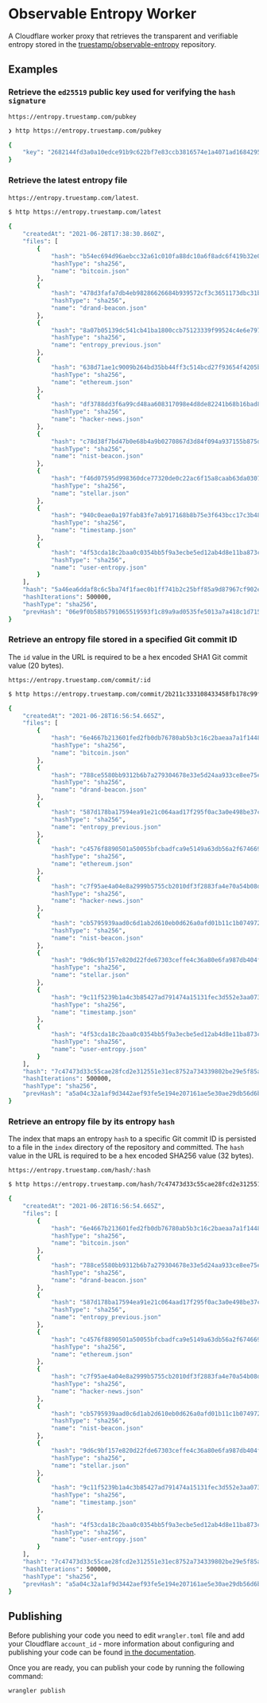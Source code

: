 # Observable Entropy Worker

A Cloudflare worker proxy that retrieves the transparent and verifiable entropy stored in the [truestamp/observable-entropy](https://github.com/truestamp/observable-entropy) repository.

## Examples

### Retrieve the `ed25519` public key used for verifying the `hash` `signature`

`https://entropy.truestamp.com/pubkey`

```sh
❯ http https://entropy.truestamp.com/pubkey                                                               

{
    "key": "2682144fd3a0a10edce91b9c622bf7e83ccb3816574e1a4071ad16842954dd26"
}
```

### Retrieve the latest entropy file

`https://entropy.truestamp.com/latest`.

```sh
$ http https://entropy.truestamp.com/latest

{
    "createdAt": "2021-06-28T17:38:30.860Z",
    "files": [
        {
            "hash": "b54ec694d96aebcc32a61c010fa88dc10a6f8adc6f419b32e05db81d0378c91a",
            "hashType": "sha256",
            "name": "bitcoin.json"
        },
        {
            "hash": "478d3fafa7db4eb98286626684b939572cf3c3651173dbc31bf56be29f436c27",
            "hashType": "sha256",
            "name": "drand-beacon.json"
        },
        {
            "hash": "8a07b05139dc541cb41ba1800ccb75123339f99524c4e6e797e0c05683fd335d",
            "hashType": "sha256",
            "name": "entropy_previous.json"
        },
        {
            "hash": "638d71ae1c9009b264bd35bb44ff3c514bcd27f93654f4205b6dc867602a8085",
            "hashType": "sha256",
            "name": "ethereum.json"
        },
        {
            "hash": "df3788dd3f6a99cd48aa608317098e4d8de82241b68b16bad89a2ae5151ecbef",
            "hashType": "sha256",
            "name": "hacker-news.json"
        },
        {
            "hash": "c78d38f7bd47b0e68b4a9b0270867d3d84f094a937155b875dc47837ca271f01",
            "hashType": "sha256",
            "name": "nist-beacon.json"
        },
        {
            "hash": "f46d07595d998360dce77320de0c22ac6f15a8caab63da0307d02a0086f7a139",
            "hashType": "sha256",
            "name": "stellar.json"
        },
        {
            "hash": "940c0eae0a197fab83fe7ab917168b8b75e3f643bcc17c3b483c291430b7f60f",
            "hashType": "sha256",
            "name": "timestamp.json"
        },
        {
            "hash": "4f53cda18c2baa0c0354bb5f9a3ecbe5ed12ab4d8e11ba873c2f11161202b945",
            "hashType": "sha256",
            "name": "user-entropy.json"
        }
    ],
    "hash": "5a46ea6ddaf8c6c5ba74f1faec0b1ff741b2c25bff85a9d87967cf902eb24e1d",
    "hashIterations": 500000,
    "hashType": "sha256",
    "prevHash": "06e9f0b58b5791065519593f1c89a9ad0535fe5013a7a418c1d715f19c8baae1"
}
```

### Retrieve an entropy file stored in a specified Git commit ID

 The `id` value in the URL is required to be a hex encoded SHA1 Git commit value (20 bytes).

`https://entropy.truestamp.com/commit/:id`

```sh
$ http https://entropy.truestamp.com/commit/2b211c333108433458fb178c99fdefa6ed44710f

{
    "createdAt": "2021-06-28T16:56:54.665Z",
    "files": [
        {
            "hash": "6e4667b213601fed2fb0db76780ab5b3c16c2baeaa7a1f1448093fd954cdbb32",
            "hashType": "sha256",
            "name": "bitcoin.json"
        },
        {
            "hash": "788ce5580bb9312b6b7a279304678e33e5d24aa933ce8ee75eba6b50c6b7f48d",
            "hashType": "sha256",
            "name": "drand-beacon.json"
        },
        {
            "hash": "587d178ba17594ea91e21c064aad17f295f0ac3a0e498be37c468c312de096ce",
            "hashType": "sha256",
            "name": "entropy_previous.json"
        },
        {
            "hash": "c4576f8890501a50055bfcbadfca9e5149a63db56a2f674669d71be801cc7750",
            "hashType": "sha256",
            "name": "ethereum.json"
        },
        {
            "hash": "c7f95ae4a04e8a2999b5755cb2010df3f2883fa4e70a54b08d25877e360844f5",
            "hashType": "sha256",
            "name": "hacker-news.json"
        },
        {
            "hash": "cb5795939aad0c6d1ab2d610eb0d626a0afd01b11c1b074972db42da3f9064a2",
            "hashType": "sha256",
            "name": "nist-beacon.json"
        },
        {
            "hash": "9d6c9bf157e820d22fde67303ceffe4c36a80e6fa987db404f2b359e309495d4",
            "hashType": "sha256",
            "name": "stellar.json"
        },
        {
            "hash": "9c11f5239b1a4c3b85427ad791474a15131fec3d552e3aa07301c6af4612220b",
            "hashType": "sha256",
            "name": "timestamp.json"
        },
        {
            "hash": "4f53cda18c2baa0c0354bb5f9a3ecbe5ed12ab4d8e11ba873c2f11161202b945",
            "hashType": "sha256",
            "name": "user-entropy.json"
        }
    ],
    "hash": "7c47473d33c55cae28fcd2e312551e31ec8752a734339802be29e5f85a02d876",
    "hashIterations": 500000,
    "hashType": "sha256",
    "prevHash": "a5a04c32a1af9d3442aef93fe5e194e207161ae5e30ae29db56d6b0c95911dcd"
}
```

### Retrieve an entropy file by its entropy `hash`

The index that maps an entropy `hash` to a specific Git commit ID is persisted to a file in the `index` directory of the repository and committed. The `hash` value in the URL is required to be a hex encoded SHA256 value (32 bytes).

`https://entropy.truestamp.com/hash/:hash`

```sh
$ http https://entropy.truestamp.com/hash/7c47473d33c55cae28fcd2e312551e31ec8752a734339802be29e5f85a02d876

{
    "createdAt": "2021-06-28T16:56:54.665Z",
    "files": [
        {
            "hash": "6e4667b213601fed2fb0db76780ab5b3c16c2baeaa7a1f1448093fd954cdbb32",
            "hashType": "sha256",
            "name": "bitcoin.json"
        },
        {
            "hash": "788ce5580bb9312b6b7a279304678e33e5d24aa933ce8ee75eba6b50c6b7f48d",
            "hashType": "sha256",
            "name": "drand-beacon.json"
        },
        {
            "hash": "587d178ba17594ea91e21c064aad17f295f0ac3a0e498be37c468c312de096ce",
            "hashType": "sha256",
            "name": "entropy_previous.json"
        },
        {
            "hash": "c4576f8890501a50055bfcbadfca9e5149a63db56a2f674669d71be801cc7750",
            "hashType": "sha256",
            "name": "ethereum.json"
        },
        {
            "hash": "c7f95ae4a04e8a2999b5755cb2010df3f2883fa4e70a54b08d25877e360844f5",
            "hashType": "sha256",
            "name": "hacker-news.json"
        },
        {
            "hash": "cb5795939aad0c6d1ab2d610eb0d626a0afd01b11c1b074972db42da3f9064a2",
            "hashType": "sha256",
            "name": "nist-beacon.json"
        },
        {
            "hash": "9d6c9bf157e820d22fde67303ceffe4c36a80e6fa987db404f2b359e309495d4",
            "hashType": "sha256",
            "name": "stellar.json"
        },
        {
            "hash": "9c11f5239b1a4c3b85427ad791474a15131fec3d552e3aa07301c6af4612220b",
            "hashType": "sha256",
            "name": "timestamp.json"
        },
        {
            "hash": "4f53cda18c2baa0c0354bb5f9a3ecbe5ed12ab4d8e11ba873c2f11161202b945",
            "hashType": "sha256",
            "name": "user-entropy.json"
        }
    ],
    "hash": "7c47473d33c55cae28fcd2e312551e31ec8752a734339802be29e5f85a02d876",
    "hashIterations": 500000,
    "hashType": "sha256",
    "prevHash": "a5a04c32a1af9d3442aef93fe5e194e207161ae5e30ae29db56d6b0c95911dcd"
}
```

## Publishing

Before publishing your code you need to edit `wrangler.toml` file and add your Cloudflare `account_id` - more information about configuring and publishing your code can be found [in the documentation](https://developers.cloudflare.com/workers/learning/getting-started#7-configure-your-project-for-deployment).

Once you are ready, you can publish your code by running the following command:

```sh
wrangler publish
```
